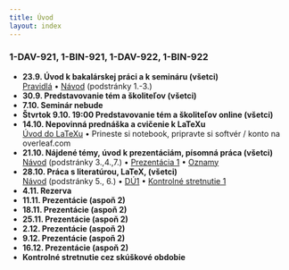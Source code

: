 ```yaml
---
title: Úvod
layout: index
---
```


### 1-DAV-921, 1-BIN-921, 1-DAV-922, 1-BIN-922

* **23.9. Úvod k bakalárskej práci a k semináru (všetci)**<br>
[Pravidlá](./Pravidlá_ZS.md)  • [Návod](./Návod.md) (podstránky 1.-3.)
* **30.9. Predstavovanie tém a školiteľov (všetci)**
* **7.10. Seminár nebude**
* **Štvrtok 9.10. 19:00 Predstavovanie tém a školiteľov online (všetci)**<br>
* **14.10. Nepovinná prednáška a cvičenie k LaTeXu**<br>
[Úvod do LaTeXu](./Úvod_do_LaTeXu.md) • Prineste si notebook, pripravte si softvér / konto na overleaf.com
* **21.10. Nájdené témy, úvod k prezentáciám, písomná práca (všetci)**<br>
[Návod](./Návod.md) (podstránky 3.,4.,7.) • [Prezentácia 1](./Prezentácia_1.md)  • [Oznamy](Oznamy_október.md)
* **28.10. Práca s literatúrou, LaTeX, (všetci)**<br>
[Návod](./Návod.md) (podstránky 5., 6.) •  [DÚ1](./DÚ1.md) • [Kontrolné stretnutie 1](./Kontrolné_stretnutie_1.md)
* **4.11. Rezerva**
* **11.11. Prezentácie (aspoň 2)**<br>
* **18.11. Prezentácie (aspoň 2)**<br>
* **25.11. Prezentácie (aspoň 2)**<br>
* **2.12. Prezentácie (aspoň 2)**<br>
* **9.12. Prezentácie (aspoň 2)**<br>
* **16.12. Prezentácie (aspoň 2)**<br>
* **Kontrolné stretnutie cez skúškové obdobie**
